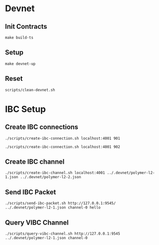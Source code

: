 Devnet
======

Init Contracts
--------------
`make build-ts`


Setup
-----
`make devnet-up`

Reset
-----
`scripts/clean-devnet.sh`

IBC Setup
=========

Create IBC connections
----------------------
`./scripts/create-ibc-connection.sh localhost:4001 901`

`./scripts/create-ibc-connection.sh localhost:4001 902`

Create IBC channel
------------------
`./scripts/create-ibc-channel.sh localhost:4001 ../.devnet/polymer-l2-1.json ../.devnet/polymer-l2-2.json`

Send IBC Packet
---------------
`./scripts/send-ibc-packet.sh http://127.0.0.1:9545/ ../.devnet/polymer-l2-1.json channel-0 hello`

Query VIBC Channel
------------------
`./scripts/query-vibc-channel.sh http://127.0.0.1:9545 ../.devnet/polymer-l2-1.json channel-0`


